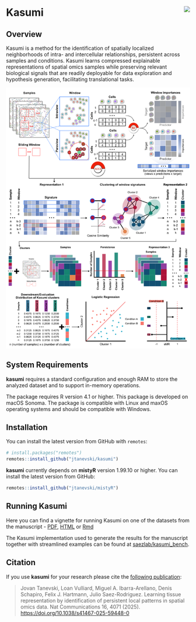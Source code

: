 # Kasumi <img src="https://www.dropbox.com/scl/fi/gpnvjqsumo5nxeo0kzfmz/kasumi_badge.png?rlkey=6gda70ivmy5biml7qnaujx1ai&amp;raw=1" align="right" height="139"/>

<!-- badges: start -->

<!-- badges: end -->

## Overview

Kasumi is a method for the identification of spatially localized neighborhoods of intra- and intercellular relationships, persistent across samples and conditions. Kasumi learns compressed explainable representations of spatial omics samples while preserving relevant biological signals that are readily deployable for data exploration and hypothesis generation, facilitating translational tasks.

![](fig.png)

## System Requirements

**kasumi** requires a standard configuration and enough RAM to store the analyzed dataset and to support in-memory operations.

The package requires R version 4.1 or higher. This package is developed on macOS Sonoma. The package is compatible with Linux and maxOS operating systems and should be compatible with Windows.

## Installation

You can install the latest version from GitHub with `remotes`:

``` r
# install.packages("remotes")
remotes::install_github("jtanevski/kasumi")
```

**kasumi** currently depends on **mistyR** version 1.99.10 or higher. You can install the latest version from GitHub:

``` r
remotes::install_github("jtanevski/mistyR")
```

## Running Kasumi

Here you can find a vignette for running Kasumi on one of the datasets from the manuscript - [PDF](vignettes/CTCL.pdf), [HTML](vignettes/CTCL.html) or [Rmd](vignettes/CTCL.Rmd)

The Kasumi implementation used to generate the results for the manuscript together with streamlined examples can be found at [saezlab/kasumi_bench](https://github.com/saezlab/kasumi_bench).

## Citation

If you use **kasumi** for your research please cite the [following publication](https://doi.org/10.1038/s41467-025-59448-0):

> Jovan Tanevski, Loan Vulliard, Miguel A. Ibarra-Arellano, Denis Schapiro, Felix J. Hartmann, Julio Saez-Rodriguez. Learning tissue representation by identification of persistent local patterns in spatial omics data. Nat Communications 16, 4071 (2025). <https://doi.org/10.1038/s41467-025-59448-0>

